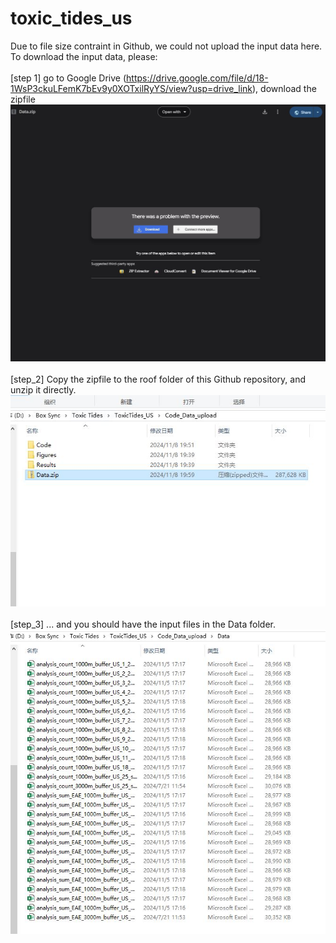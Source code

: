 # toxic_tides_us

Due to file size contraint in Github, we could not upload the input data here. To download the input data, please: <br/>
<br> [step 1] go to Google Drive (https://drive.google.com/file/d/18-1WsP3ckuLFemK7bEv9y0XOTxilRyYS/view?usp=drive_link), download the zipfile
![alt text](https://github.com/yangju-90/toxic_tides_us/blob/main/step1.JPG) <br/>
<br> [step_2] Copy the zipfile to the roof folder of this Github repository, and unzip it directly. 
![alt text](https://github.com/yangju-90/toxic_tides_us/blob/main/step2.JPG) <br/>
<br> [step_3] ... and you should have the input files in the Data folder.
![alt text](https://github.com/yangju-90/toxic_tides_us/blob/main/step3.JPG) <br/>
